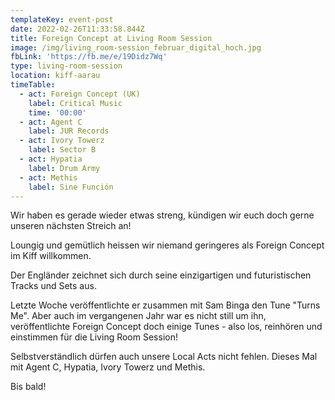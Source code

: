 ```yaml
---
templateKey: event-post
date: 2022-02-26T11:33:58.844Z
title: Foreign Concept at Living Room Session
image: /img/living_room-session_februar_digital_hoch.jpg
fbLink: 'https://fb.me/e/19Didz7Wq'
type: living-room-session
location: kiff-aarau
timeTable:
  - act: Foreign Concept (UK)
    label: Critical Music
    time: '00:00'
  - act: Agent C
    label: JUR Records
  - act: Ivory Towerz
    label: Sector B
  - act: Hypatia
    label: Drum Army
  - act: Methis
    label: Sine Función
---
```

Wir haben es gerade wieder etwas streng, kündigen wir euch doch gerne unseren nächsten Streich an!

Loungig und gemütlich heissen wir niemand geringeres als Foreign Concept im Kiff willkommen. 

Der Engländer zeichnet sich durch seine einzigartigen und futuristischen Tracks und Sets aus. 

Letzte Woche veröffentlichte er zusammen mit Sam Binga den Tune "Turns Me". Aber auch im vergangenen Jahr war es nicht still um ihn, veröffentlichte Foreign Concept doch einige Tunes - also los, reinhören und einstimmen für die Living Room Session!

Selbstverständlich dürfen auch unsere Local Acts nicht fehlen. Dieses Mal mit Agent C, Hypatia, Ivory Towerz und Methis.

Bis bald!
